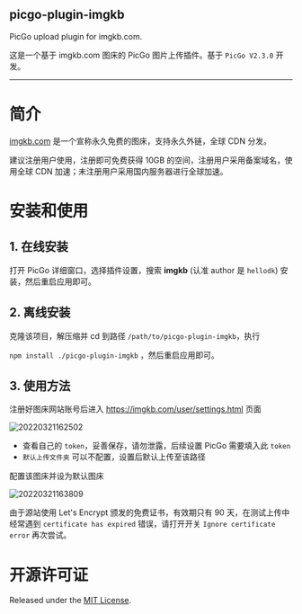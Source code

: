 ## picgo-plugin-imgkb

PicGo upload plugin for imgkb.com.

这是一个基于 imgkb.com 图床的 PicGo 图片上传插件。基于 `PicGo V2.3.0` 开发。

---

# 简介

[imgkb.com](https://imgkb.com/) 是一个宣称永久免费的图床，支持永久外链，全球 CDN 分发。

建议注册用户使用，注册即可免费获得 10GB 的空间，注册用户采用备案域名，使用全球 CDN 加速；未注册用户采用国内服务器进行全球加速。

# 安装和使用

## 1. 在线安装

打开 PicGo 详细窗口，选择插件设置，搜索 **imgkb** (认准 author 是 `hellodk`) 安装，然后重启应用即可。

## 2. 离线安装

克隆该项目，解压缩并 cd 到路径 `/path/to/picgo-plugin-imgkb`，执行

`npm install ./picgo-plugin-imgkb` ，然后重启应用即可。

## 3. 使用方法

注册好图床网站账号后进入 https://imgkb.com/user/settings.html 页面

![20220321162502](https://img.ukx.cn/abcdocker/2022/03/21/be39ac1dd70ee/be39ac1dd70ee.png)

- 查看自己的 `token`，妥善保存，请勿泄露，后续设置 PicGo 需要填入此 `token`
- `默认上传文件夹` 可以不配置，设置后默认上传至该路径

配置该图床并设为默认图床

![20220321163809](https://img.ukx.cn/abcdocker/2022/03/21/c52ea75151377/c52ea75151377.png)

由于源站使用 Let's Encrypt 颁发的免费证书，有效期只有 90 天，在测试上传中经常遇到 `certificate has expired` 错误，请打开开关 `Ignore certificate error` 再次尝试。

# 开源许可证

Released under the [MIT License](https://github.com/hellodk34/picgo-plugin-imgkb/blob/main/LICENSE).
